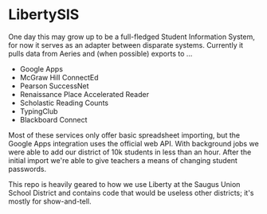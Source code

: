 # LibertySIS

One day this may grow up to be a full-fledged Student Information System,
for now it serves as an adapter between disparate systems.
Currently it pulls data from Aeries and (when possible) exports to …

* Google Apps
* McGraw Hill ConnectEd
* Pearson SuccessNet
* Renaissance Place Accelerated Reader
* Scholastic Reading Counts
* TypingClub
* Blackboard Connect

Most of these services only offer basic spreadsheet importing,
but the Google Apps integration uses the official web API. With background jobs
we were able to add our district of 10k students in less than an hour. After
the initial import we're able to give teachers a means of changing student
passwords.

This repo is heavily geared to how we use Liberty at the Saugus Union School District
and contains code that would be useless other districts; it's mostly for show-and-tell.
